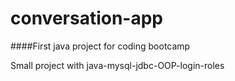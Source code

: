 # conversation-app
####First java project for coding bootcamp

Small project with java-mysql-jdbc-OOP-login-roles
